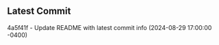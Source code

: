 
## Latest Commit
4a5f41f - Update README with latest commit info (2024-08-29 17:00:00 -0400) <Yunxi-Zhou>

